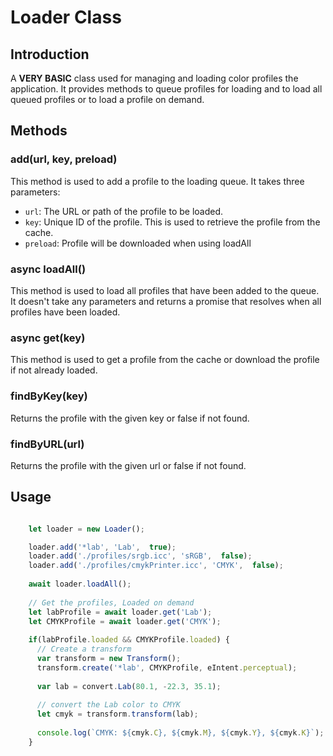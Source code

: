 # Loader Class

## Introduction
A **VERY BASIC** class used for managing and loading color profiles 
the application. It provides methods to queue profiles for loading and to load all 
queued profiles or to load a profile on demand.

## Methods

### add(url, key, preload)
This method is used to add a profile to the loading queue. It takes three parameters:
- `url`: The URL or path of the profile to be loaded.
- `key`: Unique ID of the profile. This is used to retrieve the profile from the cache.
- `preload`: Profile will be downloaded when using loadAll

### async loadAll()
This method is used to load all profiles that have been added to the queue. It doesn't take any parameters and returns a promise that resolves when all profiles have been loaded.

### async get(key)
This method is used to get a profile from the cache or download the profile if not already loaded.

### findByKey(key)
Returns the profile with the given key or false if not found.

### findByURL(url)
Returns the profile with the given url or false if not found.


## Usage
```js

    let loader = new Loader();

    loader.add('*lab', 'Lab',  true);
    loader.add('./profiles/srgb.icc', 'sRGB',  false);
    loader.add('./profiles/cmykPrinter.icc', 'CMYK',  false);
    
    await loader.loadAll();
    
    // Get the profiles, Loaded on demand
    let labProfile = await loader.get('Lab');
    let CMYKProfile = await loader.get('CMYK');
    
    if(labProfile.loaded && CMYKProfile.loaded) {
      // Create a transform
      var transform = new Transform();
      transform.create('*lab', CMYKProfile, eIntent.perceptual);
      
      var lab = convert.Lab(80.1, -22.3, 35.1);
      
      // convert the Lab color to CMYK
      let cmyk = transform.transform(lab);
      
      console.log(`CMYK: ${cmyk.C}, ${cmyk.M}, ${cmyk.Y}, ${cmyk.K}`);
    }


```